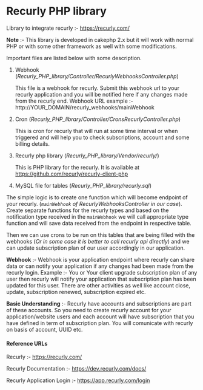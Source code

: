 # Recurly PHP library
Library to integrate recurly :- https://recurly.com/

**Note** :- This library is developed in cakephp 2.x but it will work with normal PHP or with some other framework as well with some modifications. 

Important files are listed below with some description.

1. Webhook (*Recurly_PHP_library/Controller/RecurlyWebhooksController.php*)

    This file is a webhook for recurly. Submit this webhook url to your recurly application and you will be notified here if any changes made from the recurly end. Webhook URL example :-  http://YOUR_DOMAIN/recurly_webhooks/mainWebhook

2. Cron (*Recurly_PHP_library/Controller/CronsRecurlyController.php*)
 
    This is cron for recurly that will run at some time interval or when triggered and will help you to check subscriptions, account and some billing details.

3. Recurly php library (*Recurly_PHP_library/Vendor/recurly/*)

    This is PHP library for the recurly. It is available at https://github.com/recurly/recurly-client-php

4. MySQL file for tables (*Recurly_PHP_library/recurly.sql*)

The simple logic is to create one function which will become endpoint of your recurly. (*`mainWebhook` of RecurlyWebhooksController in our case*). Create separate functions for the recurly types and based on the notification type received in the `mainWebhook` we will call appropriate type function and will save data received from the endpoint in respective table.

Then we can use crons to be run on this tables that are being filled with the webhooks (*Or in some case it is better to call recurly api directly*) and we can update subscription plan of our user accordingly in our application.

**Webhook** :- Webhook is your application endpoint where recurly can share data or can notify your application if any changes had been made from the recurly login. Example :- You or Your client upgrade subscription plan of any user then recurly will notify your application that subscription plan has been updated for this user. There are other activities as well like account close, update, subscription renewed, subscription expired etc.

**Basic Understanding** :- Recurly have accounts and subscriptions are part of these accounts. So you need to create recurly account for your application/website users and each account will have subscription that you have defined in term of subscription plan. You will comunicate with recurly on basis of account, UUID etc.

#### Reference URLs

Recurly :- https://recurly.com/

Recurly Documentation :- https://dev.recurly.com/docs/

Recurly Application Login :- https://app.recurly.com/login

